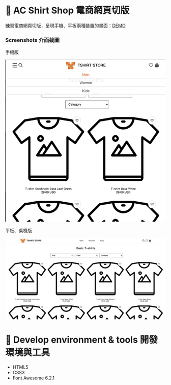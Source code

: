 # 👕 AC Shirt Shop 電商網頁切版

練習電商網頁切版，呈現手機、平板兩種裝置的畫面：[DEMO](https://kim716.github.io/AC_shirtshop/)

### Screenshots 介面截圖

手機版

![mobile screenshot](/images/screenshot_mobile.png)

平板、桌機版

![tablet screenshot](/images/screenshot_tablet.png)


# 🔧 Develop environment & tools 開發環境與工具

- HTML5
- CSS3
- Font Awesome 6.2.1
